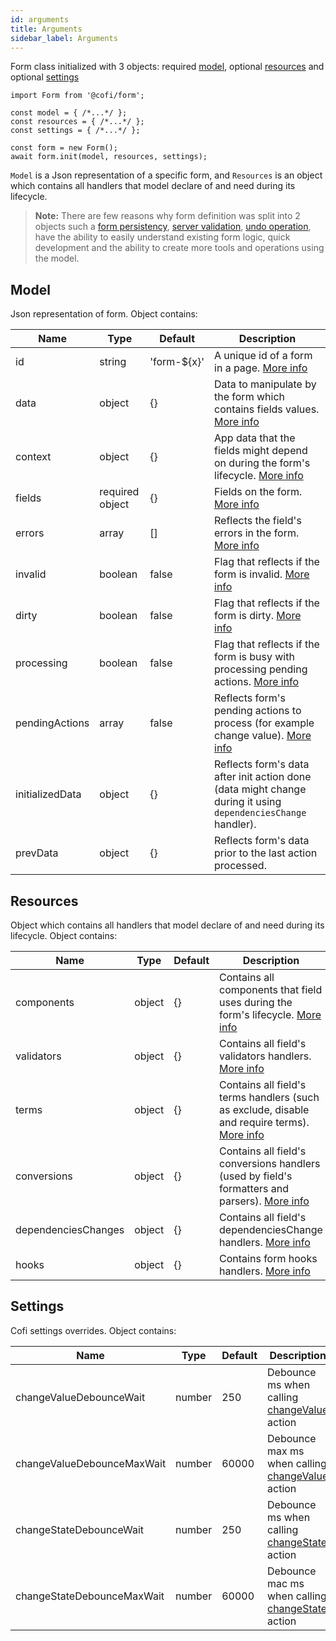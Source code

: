 ```yaml
---
id: arguments
title: Arguments
sidebar_label: Arguments
---
```


Form class initialized with 3 objects: required [model](#model), optional [resources](#resources) and optional 
[settings](#settings)

```
import Form from '@cofi/form';

const model = { /*...*/ };
const resources = { /*...*/ };
const settings = { /*...*/ };

const form = new Form();
await form.init(model, resources, settings);
```

`Model` is a Json representation of a specific form, and `Resources` is an object which contains all handlers that model declare of and need during
its lifecycle.

> **Note:** There are few reasons why form definition was split into 2 objects such a [form persistency](form-persistency), [server validation](server-validation),  [undo operation](undo), have the ability to easily understand existing form logic, quick development and the ability to create more tools and operations using the model.


## Model

Json representation of form. Object contains:

| Name          | Type          | Default          | Description |
| ------------- |-------------| ------------| ------------|
| id | string | 'form-${x}' | A unique id of a form in a page. [More info](id) |
| data | object | {} | Data to manipulate by the form which contains fields values. [More info](data) |
| context | object | {} | App data that the fields might depend on during the form's lifecycle. [More info](context) |
| fields | required object | {} | Fields on the form. [More info](fields) |
| errors | array | [] | Reflects the field's errors in the form. [More info](errors) |
| invalid | boolean | false | Flag that reflects if the form is invalid. [More info](invalid) |
| dirty | boolean | false | Flag that reflects if the form is dirty. [More info](dirty) |
| processing | boolean | false | Flag that reflects if the form is busy with processing pending actions. [More info](processing) |
| pendingActions | array | false | Reflects form's pending actions to process (for example change value). [More info](pending-actions) |
| initializedData | object | {} | Reflects form's data after init action done (data might change during it using `dependenciesChange` handler). |
| prevData | object | {} | Reflects form's data prior to the last action processed. |

## Resources

Object which contains all handlers that model declare of and need during its lifecycle. Object contains:

| Name          | Type          | Default          | Description |
| ------------- |-------------| ------------| ------------|
| components | object | {} | Contains all components that field uses during the form's lifecycle. [More info](component) |
| validators | object | {} | Contains all field's validators handlers. [More info](validators) |
| terms | object | {} | Contains all field's terms handlers (such as exclude, disable and require terms). [More info](term) |
| conversions | object | {} | Contains all field's conversions handlers (used by field's formatters and parsers). [More info](formatter-parser) |
| dependenciesChanges | object | {} | Contains all field's dependenciesChange handlers. [More info](dependencies-change) |
| hooks | object | {} | Contains form hooks handlers. [More info](hooks) |

## Settings

Cofi settings overrides. Object contains:

| Name          | Type          | Default          | Description |
| ------------- |-------------| ------------| ------------|
| changeValueDebounceWait | number | 250 | Debounce ms when calling [changeValue](actions#changevalue) action |
| changeValueDebounceMaxWait | number | 60000 | Debounce max ms when calling [changeValue](actions#changevalue) action |
| changeStateDebounceWait | number | 250 | Debounce ms when calling [changeState](actions#changestate) action |
| changeStateDebounceMaxWait | number | 60000 | Debounce mac ms when calling [changeState](actions#changestate) action |